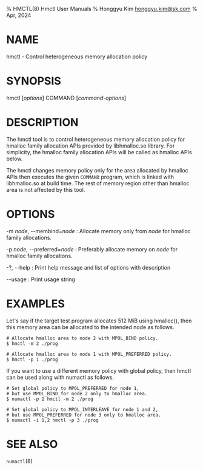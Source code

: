 % HMCTL(8) Hmctl User Manuals
% Honggyu Kim <honggyu.kim@sk.com>
% Apr, 2024

NAME
====
hmctl - Control heterogeneous memory allocation policy


SYNOPSIS
========
hmctl [_options_] COMMAND [_command-options_]


DESCRIPTION
===========
The hmctl tool is to control heterogeneous memory allocation policy for hmalloc
family allocation APIs provided by libhmalloc.so library.  For simplicity, the
hmalloc family allocation APIs will be called as hmalloc APIs below.

The hmctl changes memory policy only for the area allocated by hmalloc APIs then
executes the given `COMMAND` program, which is linked with libhmalloc.so at
build time.  The rest of memory region other than hmalloc area is not affected
by this tool.


OPTIONS
=======
-m _node_, \--membind=_node_
:   Allocate memory only from _node_ for hmalloc family allocations.

-p _node_, \--preferred=_node_
:   Preferably allocate memory on _node_ for hmalloc family allocations.

-?, \--help
:   Print help message and list of options with description

\--usage
:   Print usage string


EXAMPLES
========
Let's say if the target test program allocates 512 MiB using hmalloc(), then
this memory area can be allocated to the intended node as follows.

    # Allocate hmalloc area to node 2 with MPOL_BIND policy.
    $ hmctl -m 2 ./prog

    # Allocate hmalloc area to node 1 with MPOL_PREFERRED policy.
    $ hmctl -p 1 ./prog

If you want to use a different memory policy with global policy, then hmctl can
be used along with numactl as follows.

    # Set global policy to MPOL_PREFERRED for node 1,
    # but use MPOL_BIND for node 2 only to hmalloc area.
    $ numactl -p 1 hmctl -m 2 ./prog

    # Set global policy to MPOL_INTERLEAVE for node 1 and 2,
    # but use MPOL_PREFERRED for node 3 only to hmalloc area.
    $ numactl -i 1,2 hmctl -p 3 ./prog


SEE ALSO
========
`numactl`(8)
